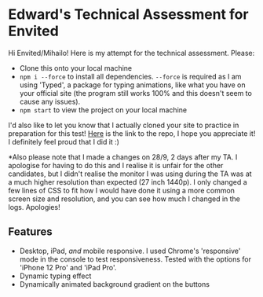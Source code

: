 # Edward's Technical Assessment for Envited

Hi Envited/Mihailo! Here is my attempt for the technical assessment. Please:
- Clone this onto your local machine
- ```npm i --force``` to install all dependencies. ```--force``` is required as I am using 'Typed', a package for typing animations, like what you have on your official site (the program still works 100% and this doesn't seem to cause any issues).
- ```npm start``` to view the project on your local machine

I'd also like to let you know that I actually cloned your site to practice in preparation for this test! [Here](https://github.com/Foyoman/envited-clone) is the link to the repo, I hope you appreciate it! I definitely feel proud that I did it :)

*Also please note that I made a changes on 28/9, 2 days after my TA. I apologise for having to do this and I realise it is unfair for the other candidates, but I didn't realise the monitor I was using during the TA was at a much higher resolution than expected (27 inch 1440p). I only changed a few lines of CSS to fit how I would have done it using a more common screen size and resolution, and you can see how much I changed in the logs. Apologies!

## Features
- Desktop, iPad, *and* mobile responsive. I used Chrome's 'responsive' mode in the console to test responsiveness. Tested with the options for 'iPhone 12 Pro' and 'iPad Pro'.
- Dynamic typing effect
- Dynamically animated background gradient on the buttons
